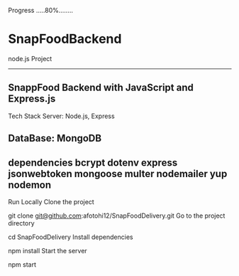 Progress .....80%........
# SnapFoodBackend
node.js Project 

-------------------------------
SnappFood Backend with JavaScript and Express.js
------------------------------
Tech Stack
Server: Node.js, Express

DataBase: MongoDB
-------------------------------
 dependencies
    bcrypt
    dotenv
    express
    jsonwebtoken
    mongoose
    multer
    nodemailer
    yup
    nodemon
-------------------------------
Run Locally
Clone the project

  git clone git@github.com:afotohi12/SnapFoodDelivery.git
Go to the project directory

  cd SnapFoodDelivery
Install dependencies

  npm install
Start the server

  npm start
